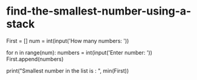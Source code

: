 # find-the-smallest-number-using-a-stack
First = []
num = int(input('How many numbers: '))

for n in range(num):
    numbers = int(input('Enter number: '))
    First.append(numbers)
    
print("Smallest number in the list is :  ", min(First))
